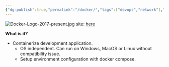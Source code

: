 ```yaml
---
{"dg-publish":true,"permalink":"/docker/","tags":["devops","network"],"noteIcon":"1","created":"2025-01-22T23:23:47.636+08:00","updated":"2025-01-23T01:26:07.805+08:00"}
---
```


![Docker-Logo-2017-present.jpg](/img/user/assets/Docker-Logo-2017-present.jpg)
site: [here](https://www.docker.com/)

**What is it?**
- Containerize development application.
	- OS independent. Can run on Windows, MacOS or Linux without compatibility issue.
	- Setup environment configuration with docker compose.